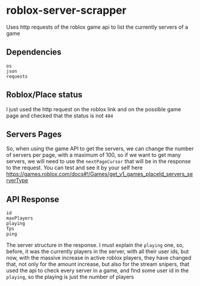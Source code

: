 # roblox-server-scrapper
Uses http requests of the roblox game api to list the currently servers of a game

## Dependencies
```
os
json
requests
```

## Roblox/Place status
I just used the http request on the roblox link and on the possible game page and checked that the status is not `404`


## Servers Pages
So, when using the game API to get the servers, we can change the number of servers per page, with a maximum of 100, so if we want to get many servers, we will need to use the `nextPageCursor` that will be in the response to the request.
You can test and see it by your self here https://games.roblox.com/docs#!/Games/get_v1_games_placeId_servers_serverType

## API Response
```
id
maxPlayers
playing
fps
ping
```
The server structure in the response.
I must explain the `playing` one, so, before, it was the currently players in the server, with all their user ids, but now, with the massive increase in active roblox players, they have changed that, not only for the amount increase, but also for the stream snipers, that used the api to check every server in a game, and find some user id in the `playing`, so the playing is just the number of players
